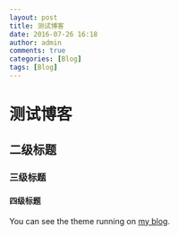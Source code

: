 ```yaml
---
layout: post
title: 测试博客
date: 2016-07-26 16:18
author: admin
comments: true
categories: [Blog]
tags: [Blog]
---
```


# 测试博客

## 二级标题


### 三级标题 

#### 四级标题


You can see the theme running on [my blog](http://www.crazy2010king.com/).





